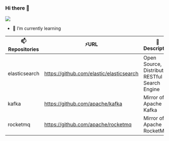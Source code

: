 ### Hi there 👋

![](https://visitor-badge.glitch.me/badge?page_id=CasterWx.readme)


- 🌱 I’m currently learning

| 📫Repositories | ⚡URL | 💬Description |
| ------- | ------- | -------- |
| elasticsearch | https://github.com/elastic/elasticsearch | Open Source, Distributed, RESTful Search Engine |
| kafka | https://github.com/apache/kafka | Mirror of Apache Kafka |
| rocketmq | https://github.com/apache/rocketmq | Mirror of Apache RocketMQ |

<!--
**CasterWx/CasterWx** is a ✨ _special_ ✨ repository because its `README.md` (this file) appears on your GitHub profile.

Here are some ideas to get you started:

- 🔭 I’m currently working on ...
- 🌱 I’m currently learning ...
- 👯 I’m looking to collaborate on ...
- 🤔 I’m looking for help with ...
- 💬 Ask me about ...
- 📫 How to reach me: ...
- 😄 Pronouns: ...
- ⚡ Fun fact: ...
-->
